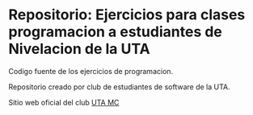 # Repositorio: Ejercicios para clases programacion a estudiantes de Nivelacion de la UTA
Codigo fuente de los ejercicios de programacion.

Repositorio creado por club de estudiantes de software de la UTA.


Sitio web oficial del club [UTA MC](https://utamc.org/)

